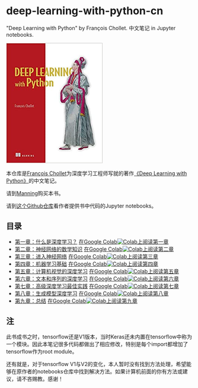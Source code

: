 # deep-learning-with-python-cn

"Deep Learning with Python" by François Chollet. 中文笔记 in Jupyter notebooks.

![book preface](imgs/logo.jpg)

本仓库是[François Chollet](https://github.com/fchollet)为深度学习工程师写就的著作[《Deep Learning with Python》](https://www.manning.com/books/deep-learning-with-python)的中文笔记。

请到[Manning](https://www.manning.com/books/deep-learning-with-python)购买本书。

请到[这个Github仓库](https://github.com/fchollet/deep-learning-with-python-notebooks)看作者提供书中代码的Jupyter notebooks。

## 目录

- [第一章：什么是深度学习？](Chapter1_What_is_deep_learning.ipynb) [在Google Colab![Colab](https://colab.research.google.com/assets/colab-badge.svg)上阅读第一章](https://colab.research.google.com/github/wangyingsm/deep-learning-with-python-cn/blob/master/Chapter1_What_is_deep_learning.ipynb)
- [第二章：神经网络的数学知识](Chapter2_Mathematical_blocks_of_neural_networks.ipynb) [在Google Colab![Colab](https://colab.research.google.com/assets/colab-badge.svg)上阅读第二章](https://colab.research.google.com/github/wangyingsm/deep-learning-with-python-cn/blob/master/Chapter2_Mathematical_blocks_of_neural_networks.ipynb)
- [第三章：进入神经网络](Chapter3_Getting_started_with_neural_networks.ipynb) [在Google Colab![Colab](https://colab.research.google.com/assets/colab-badge.svg)上阅读第三章](https://colab.research.google.com/github/wangyingsm/deep-learning-with-python-cn/blob/master/Chapter3_Getting_started_with_neural_networks.ipynb)
- [第四章：机器学习基础](Chapter4_Fundamentals_of_machine_learning.ipynb) [在Google Colab![Colab](https://colab.research.google.com/assets/colab-badge.svg)上阅读第四章](https://colab.research.google.com/github/wangyingsm/deep-learning-with-python-cn/blob/master/Chapter4_Fundamentals_of_machine_learning.ipynb)
- [第五章：计算机视觉的深度学习](Chapter5_Deep_learning_for_computer_vision.ipynb) [在Google Colab![Colab](https://colab.research.google.com/assets/colab-badge.svg)上阅读第五章](https://colab.research.google.com/github/wangyingsm/deep-learning-with-python-cn/blob/master/Chapter5_Deep_learning_for_computer_vision.ipynb)
- [第六章：文本和序列的深度学习](Chapter6_Deep_learning_for_text_and_sequences.ipynb) [在Google Colab![Colab](https://colab.research.google.com/assets/colab-badge.svg)上阅读第六章](https://colab.research.google.com/github/wangyingsm/deep-learning-with-python-cn/blob/master/Chapter6_Deep_learning_for_text_and_sequences.ipynb)
- [第七章：高级深度学习最佳实践](Chapter7_Advanced_deep_learning_best_pratices.ipynb) [在Google Colab![Colab](https://colab.research.google.com/assets/colab-badge.svg)上阅读第七章](https://colab.research.google.com/github/wangyingsm/deep-learning-with-python-cn/blob/master/Chapter7_Advanced_deep_learning_best_pratices.ipynb)
- [第八章：生成模型深度学习](Chapter8_Generative_deep_learning.ipynb) [在Google Colab![Colab](https://colab.research.google.com/assets/colab-badge.svg)上阅读第八章](https://colab.research.google.com/github/wangyingsm/deep-learning-with-python-cn/blob/master/Chapter8_Generative_deep_learning.ipynb)
- [第九章：总结](Chapter9_Conclusions.ipynb) [在Google Colab![Colab](https://colab.research.google.com/assets/colab-badge.svg)上阅读第九章](https://colab.research.google.com/github/wangyingsm/deep-learning-with-python-cn/blob/master/Chapter9_Conclusions.ipynb)

## 注

此书成书之时，tensorflow还是V1版本，当时Keras还未内置在tensorflow中称为一个模块。因此本笔记很多代码都做出了相应修改，特别是每个import都增加了tensorflow作为root module。

还有就是，对于tensorflow V1与V2的变化，本人暂时没有找到方法处理，希望能够在原作者的notebooks仓库中找到解决方法。如果计算机前面的你有方法或建议，请不吝赐教。感谢！
